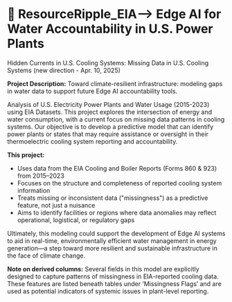 # 🌊 ResourceRipple_EIA--> **Edge AI for Water Accountability in U.S. Power Plants**
Hidden Currents in U.S. Cooling Systems: Missing Data in U.S. Cooling Systems (new direction - Apr. 10, 2025)

**Project Description:** Toward climate-resilient infrastructure: modeling gaps in water data to support future Edge AI accountability tools.

Analysis of U.S. Electricity Power Plants and Water Usage (2015-2023) using EIA Datasets. This project explores the intersection of energy and water consumption, with a current focus on missing data patterns in cooling systems. Our objective is to develop a predictive model that can identify power plants or states that may require assistance or oversight in their thermoelectric cooling system reporting and accountability.

**This project:**

* Uses data from the EIA Cooling and Boiler Reports (Forms 860 & 923) from 2015–2023
* Focuses on the structure and completeness of reported cooling system information
* Treats missing or inconsistent data ("missingness") as a predictive feature, not just a nuisance
* Aims to identify facilities or regions where data anomalies may reflect operational, logistical, or regulatory gaps

Ultimately, this modeling could support the development of Edge AI systems to aid in real-time, environmentally efficient water management in energy generation—a step toward more resilient and sustainable infrastructure in the face of climate change.

**Note on derived columns:** Several fields in this model are explicitly designed to capture patterns of missingness in EIA-reported cooling data. These features are listed beneath tables under ‘Missingness Flags’ and are used as potential indicators of systemic issues in plant-level reporting.
